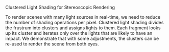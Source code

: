 Clustered Light Shading for Stereoscopic Rendering

To render scenes with many light sources in real-time, we need to reduce the
number of shading operations per pixel. Clustered light shading divides the
frustrum into clusters and assigns lights to them. Each fragment looks up its
cluster and iterates only over the lights that are likely to have an impact. We
demonstrate that with some adjustments, the clusters can be re-used to render
the scene from both eyes. 
